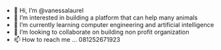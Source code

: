 - 👋 Hi, I’m @vanessalaurel
- 👀 I’m interested in building a platform that can help many animals
- 🌱 I’m currently learning computer engineering and artificial intelligence
- 💞️ I’m looking to collaborate on building non profit organization 
- 📫 How to reach me ... 081252671923

<!---
vanessalaurel/vanessalaurel is a ✨ special ✨ repository because its `README.md` (this file) appears on your GitHub profile.
You can click the Preview link to take a look at your changes.
--->
